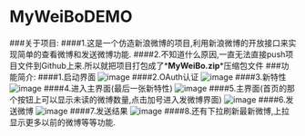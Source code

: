 MyWeiBoDEMO
===========
###关于项目:
####1.这是一个仿造新浪微博的项目,利用新浪微博的开放接口来实现简单的查看微博和发送微博功能.
####2.不知道什么原因,一直无法直接push项目文件到Github上来.所以就把项目打包成了*__MyWeiBo.zip__*压缩包文件
###功能简介:
####1.启动界面
 ![image](https://raw.githubusercontent.com/lsysun1/MyWeiBoDEMO/master/示例图片/程序启动.png)
####2.OAuth认证
 ![image](https://raw.githubusercontent.com/lsysun1/MyWeiBoDEMO/master/示例图片/OAuth认证.png)
####3.新特性
 ![image](https://raw.githubusercontent.com/lsysun1/MyWeiBoDEMO/master/示例图片/新特性.png)
####4.进入主界面(最后一张新特性)
 ![image](https://raw.githubusercontent.com/lsysun1/MyWeiBoDEMO/master/示例图片/进入主界面.png)
####5.主界面(首页的那个按钮上可以显示未读的微博数量,点击加号进入发微博界面)
 ![image](https://raw.githubusercontent.com/lsysun1/MyWeiBoDEMO/master/示例图片/主界面.png)
####6.发送微博
 ![image](https://raw.githubusercontent.com/lsysun1/MyWeiBoDEMO/master/示例图片/发送微博.png)
####7.发送结果
 ![image](https://raw.githubusercontent.com/lsysun1/MyWeiBoDEMO/master/示例图片/发送结果.png)
####8.还有下拉刷新最新微博,上拉显示更多以前的微博等等功能.